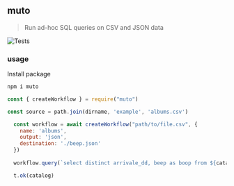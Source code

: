 ## muto

> Run ad-hoc SQL queries on CSV and JSON data

![Tests](https://github.com/hawyar/muto/actions/workflows/test.yml/badge.svg)

### usage

Install package
```bash
npm i muto
```

```javascript
const { createWorkflow } = require("muto")

const source = path.join(dirname, 'example', 'albums.csv')

  const workflow = await createWorkflow("path/to/file.csv", {
    name: 'albums',
    output: 'json',
    destination: './beep.json'
  })
  
  workflow.query(`select distinct arrivale_dd, beep as boop from ${catalog.name} where year_of_pub < 2010`)

  t.ok(catalog)
```